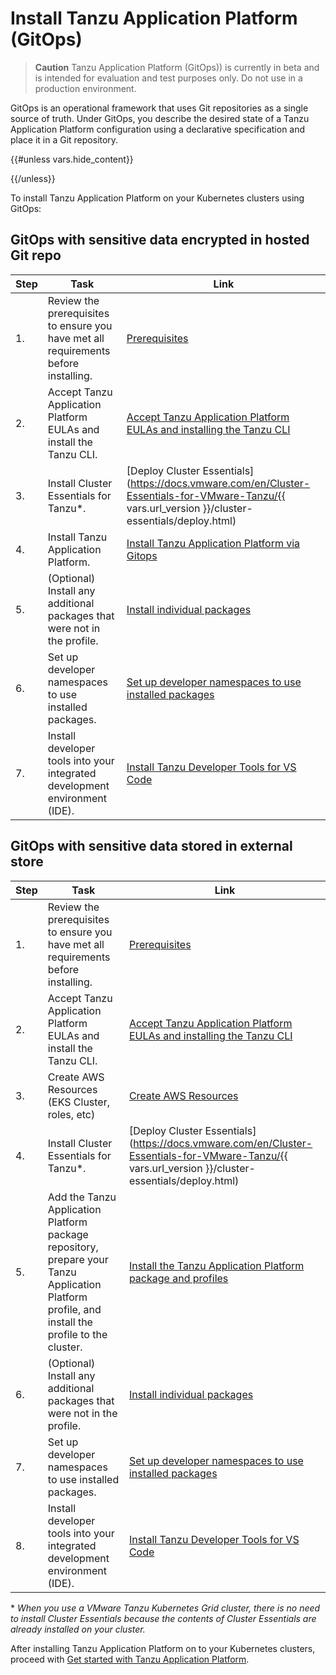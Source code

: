 # Install Tanzu Application Platform (GitOps)

>**Caution** Tanzu Application Platform (GitOps)) is currently in beta and is intended for evaluation and test purposes only. Do not use in a production environment.

GitOps is an operational framework that uses Git repositories as a single source of truth. Under GitOps, you describe the desired state of a Tanzu Application Platform configuration using a declarative specification and place it in a Git repository.

{{#unless vars.hide_content}}
<!-- TODO: this release is ready for production use in a specific set of conditions, review these conditions to see if your situation qualifies
  - general GitOps benefits/wants
  - if you want a simple instance and can store sensitive data encrypted ni your git repo ==> #SOPS
  - if you need to store secrest in external store blah blah... => #ESO
  
-->
{{/unless}}

To install Tanzu Application Platform on your Kubernetes clusters using GitOps:

## <a id='next-steps'></a> GitOps with sensitive data encrypted in hosted Git repo

|Step|Task|Link|
|----|----|----|
|1.| Review the prerequisites to ensure you have met all requirements before installing. |[Prerequisites](prerequisites.hbs.md)|
|2.| Accept Tanzu Application Platform EULAs and install the Tanzu CLI. |[Accept Tanzu Application Platform EULAs and installing the Tanzu CLI](install-tanzu-cli.hbs.md)|
|3.| Install Cluster Essentials for Tanzu*. |[Deploy Cluster Essentials](https://docs.vmware.com/en/Cluster-Essentials-for-VMware-Tanzu/{{ vars.url_version }}/cluster-essentials/deploy.html)|
|4.| Install Tanzu Application Platform. |[Install Tanzu Application Platform via Gitops](install-gitops-sops.hbs.md)
|5.| (Optional) Install any additional packages that were not in the profile. |[Install individual packages](install-components.hbs.md)|
|6.| Set up developer namespaces to use installed packages. |[Set up developer namespaces to use installed packages](set-up-namespaces.hbs.md)|
|7.| Install developer tools into your integrated development environment (IDE). |[Install Tanzu Developer Tools for VS Code](vscode-install-online.hbs.md)|

## <a id='next-steps'></a> GitOps with sensitive data stored in external store

<!-- ... "Supported on AWS Secrets Manager" ... -->


|Step|Task|Link|
|----|----|----|
|1.| Review the prerequisites to ensure you have met all requirements before installing. |[Prerequisites](prerequisites.hbs.md)|
|2.| Accept Tanzu Application Platform EULAs and install the Tanzu CLI. |[Accept Tanzu Application Platform EULAs and installing the Tanzu CLI](install-tanzu-cli.hbs.md)|
|3.| Create AWS Resources (EKS Cluster, roles, etc)|[Create AWS Resources](aws-resources.hbs.md)|
|4.| Install Cluster Essentials for Tanzu*. |[Deploy Cluster Essentials](https://docs.vmware.com/en/Cluster-Essentials-for-VMware-Tanzu/{{ vars.url_version }}/cluster-essentials/deploy.html)|
|5.| Add the Tanzu Application Platform package repository, prepare your Tanzu Application Platform profile, and install the profile to the cluster. |[Install the Tanzu Application Platform package and profiles](install-gitops-eso.hbs.md)|
|6.| (Optional) Install any additional packages that were not in the profile. |[Install individual packages](install-components.hbs.md)|
|7.| Set up developer namespaces to use installed packages. |[Set up developer namespaces to use installed packages](set-up-namespaces.hbs.md)|
|8.| Install developer tools into your integrated development environment (IDE). |[Install Tanzu Developer Tools for VS Code](vscode-install-online.hbs.md)|

\* _When you use a VMware Tanzu Kubernetes Grid cluster, there is no need to install Cluster Essentials because the contents of Cluster Essentials are already installed on your cluster._

After installing Tanzu Application Platform on to your Kubernetes clusters, proceed with [Get started with Tanzu Application Platform](getting-started.html).
